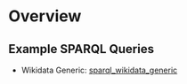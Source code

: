 # Overview

## Example SPARQL Queries

* Wikidata Generic: [sparql_wikidata_generic](sparql_wikidata_generic)